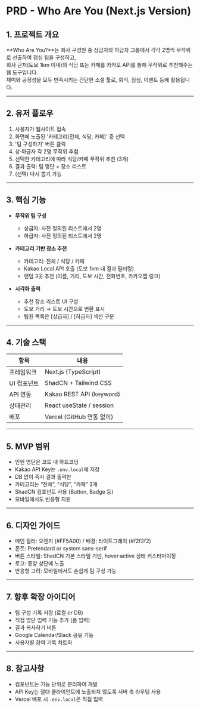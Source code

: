 # PRD - Who Are You (Next.js Version)

## 1. 프로젝트 개요

**Who Are You?**는 회사 구성원 중 상급자와 하급자 그룹에서 각각 2명씩 무작위로 선출하여 점심 팀을 구성하고,  
회사 근처(도보 1km 이내)의 식당 또는 카페를 카카오 API를 통해 무작위로 추천해주는 웹 도구입니다.  
재미와 공정성을 모두 만족시키는 간단한 소셜 툴로, 회식, 점심, 이벤트 등에 활용됩니다.

---

## 2. 유저 플로우

1. 사용자가 웹사이트 접속
2. 화면에 노출된 '카테고리(전체, 식당, 카페)' 중 선택
3. '팀 구성하기' 버튼 클릭
4. 상·하급자 각 2명 무작위 추첨
5. 선택한 카테고리에 따라 식당/카페 무작위 추천 (3개)
6. 결과 출력: 팀 명단 + 장소 리스트
7. (선택) 다시 뽑기 가능

---

## 3. 핵심 기능

- **무작위 팀 구성**
  - 상급자: 사전 정의된 리스트에서 2명
  - 하급자: 사전 정의된 리스트에서 2명

- **카테고리 기반 장소 추천**
  - 카테고리: 전체 / 식당 / 카페
  - Kakao Local API 호출 (도보 1km 내 결과 필터링)
  - 랜덤 3곳 추천 (이름, 거리, 도보 시간, 전화번호, 카카오맵 링크)

- **시각화 출력**
  - 추천 장소 리스트 UI 구성
  - 도보 거리 → 도보 시간으로 변환 표시
  - 팀원 목록은 [상급자] / [하급자] 섹션 구분

---

## 4. 기술 스택

| 항목          | 내용                        |
|---------------|-----------------------------|
| 프레임워크     | Next.js (TypeScript)        |
| UI 컴포넌트    | ShadCN + Tailwind CSS       |
| API 연동      | Kakao REST API (keyword)    |
| 상태관리      | React useState / session     |
| 배포         | Vercel (GitHub 연동 없이)   |

---

## 5. MVP 범위

- 인원 명단은 코드 내 하드코딩
- Kakao API Key는 `.env.local`에 저장
- DB 없이 즉시 결과 출력만
- 카테고리는 “전체”, “식당”, “카페” 3개
- ShadCN 컴포넌트 사용 (Button, Badge 등)
- 모바일에서도 반응형 지원

---

## 6. 디자인 가이드

- 메인 컬러: 오렌지 (#FF5A00) / 배경: 라이트그레이 (#f2f2f2)
- 폰트: Pretendard or system sans-serif
- 버튼 스타일: ShadCN 기본 스타일 기반, hover·active 상태 커스터마이징
- 로고: 중앙 상단에 노출
- 반응형 고려: 모바일에서도 손쉽게 팀 구성 가능

---

## 7. 향후 확장 아이디어

- 팀 구성 기록 저장 (로컬 or DB)
- 직접 명단 입력 기능 추가 (폼 입력)
- 결과 복사하기 버튼
- Google Calendar/Slack 공유 기능
- 사용자별 참여 기록 차트화

---

## 8. 참고사항

- 컴포넌트는 기능 단위로 분리하여 개발
- API Key는 절대 클라이언트에 노출되지 않도록 서버 측 라우팅 사용
- Vercel 배포 시 `.env.local`은 직접 입력